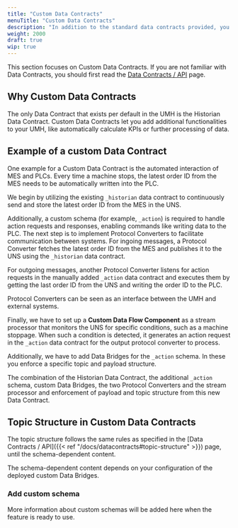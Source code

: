 ```yaml
---
title: "Custom Data Contracts"
menuTitle: "Custom Data Contracts"
description: "In addition to the standard data contracts provided, you can add your own."
weight: 2000
draft: true
wip: true
---
```


This section focuses on Custom Data Contracts.
If you are not familiar with Data Contracts, you should first read the
[Data Contracts / API](https://umh.docs.umh.app/docs/datacontracts/) page.

## Why Custom Data Contracts

The only Data Contract that exists per default in the UMH is the Historian Data Contract.
Custom Data Contracts let you add additional functionalities to your UMH, like automatically calculate KPIs or further processing of data.

## Example of a custom Data Contract

One example for a Custom Data Contract is the automated interaction of MES and PLCs.
Every time a machine stops, the latest order ID from the MES needs to be automatically written into the PLC.

We begin by utilizing the existing `_historian` data contract to continuously send and store the latest order ID from the MES in the UNS.

Additionally, a custom schema (for example, `_action`) is required to handle action requests and responses, enabling commands like writing data to the PLC.
The next step is to implement Protocol Converters to facilitate communication between systems.
For ingoing messages, a Protocol Converter fetches the latest order ID from the MES and publishes it to the UNS using the `_historian` data contract.

For outgoing messages, another Protocol Converter listens for action requests in the manually added `_action` data contract and executes them by getting the last order ID from the UNS and writing the order ID to the PLC.

Protocol Converters can be seen as an interface between the UMH and external systems.

Finally, we have to set up a **Custom Data Flow Component** as a stream processor that monitors the UNS for specific conditions, such as a machine stoppage. When such a condition is detected, it generates an action request in the `_action` data contract for the output protocol converter to process.

Additionally, we have to add Data Bridges for the `_action` schema.
In these you enforce a specific topic and payload structure.

The combination of the Historian Data Contract, the additional `_action` schema, custom Data Bridges, the two Protocol Converters and the stream processor and enforcement of payload and topic structure from this new Data Contract.

## Topic Structure in Custom Data Contracts

The topic structure follows the same rules as specified in the [Data Contracts / API]({{< ref "/docs/datacontracts#topic-structure" >}}) page, until the schema-dependent content.

The schema-dependent content depends on your configuration of the deployed custom Data Bridges.

### Add custom schema

More information about custom schemas will be added here when the feature is ready to use.

<!-- To add a custom schema, you simply have to use it in a topic.
If it is directly send to Kafka, for example with a Protocol Converter, it will appear in the tag browser.
If you want to send it via MQTT, you have to add a Bridge first, as only the `_historian` schema is bridged automatically.
How you can add custom Data Bridges is explained in detail below. -->


<!-- ## Payload Structure

## Data Flow Components

### Data Bridges

#### Add custom Brdiges

### Protocol Converters

#### Custom Protocol Converters

For example the Outgoing PC from the example above

#### Verified Protocols

### Custom Data Flow Components -->
